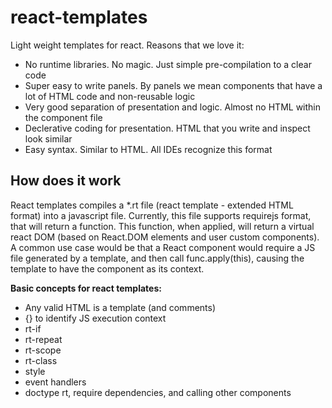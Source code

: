 react-templates
===============

Light weight templates for react. Reasons that we love it:

* No runtime libraries. No magic. Just simple pre-compilation to a clear code
* Super easy to write panels. By panels we mean components that have a lot of HTML code and non-reusable logic
* Very good separation of presentation and logic. Almost no HTML within the component file
* Declerative coding for presentation. HTML that you write and inspect look similar
* Easy syntax. Similar to HTML. All IDEs recognize this format

How does it work
----------------
React templates compiles a *.rt file (react template - extended HTML format) into a javascript file. Currently, this file supports requirejs format, that will return a function. This function, when applied, will return a virtual react DOM (based on React.DOM elements and user custom components). A common use case would be that a React component would require a JS file generated by a template, and then call func.apply(this), causing the template to have the component as its context.

**Basic concepts for react templates:**
* Any valid HTML is a template (and comments)
* {} to identify JS execution context
* rt-if
* rt-repeat
* rt-scope
* rt-class
* style
* event handlers
* doctype rt, require dependencies, and calling other components
